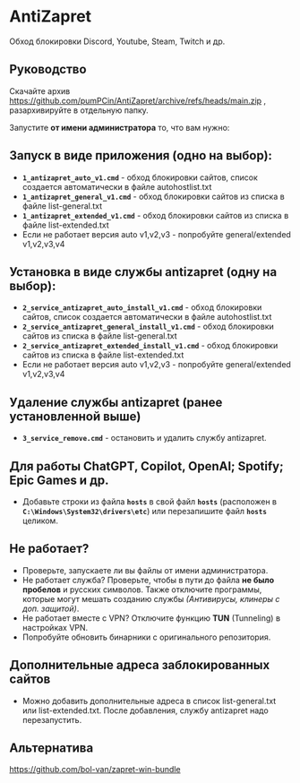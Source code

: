 # AntiZapret
Обход блокировки Discord, Youtube, Steam, Twitch и др.

## Руководство
Скачайте архив https://github.com/pumPCin/AntiZapret/archive/refs/heads/main.zip , разархивируйте в отдельную папку.

Запустите **от имени администратора** то, что вам нужно:

## Запуск в виде приложения (одно на выбор):
- **`1_antizapret_auto_v1.cmd`** - обход блокировки сайтов, список создается автоматически в файле autohostlist.txt
- **`1_antizapret_general_v1.cmd`** - обход блокировки сайтов из списка в файле list-general.txt
- **`1_antizapret_extended_v1.cmd`** - обход блокировки сайтов из списка в файле list-extended.txt
- Если не работает версия auto v1,v2,v3 - попробуйте general/extended v1,v2,v3,v4

## Установка в виде службы antizapret (одну на выбор):
- **`2_service_antizapret_auto_install_v1.cmd`** - обход блокировки сайтов, список создается автоматически в файле autohostlist.txt
- **`2_service_antizapret_general_install_v1.cmd`** - обход блокировки сайтов из списка в файле list-general.txt
- **`2_service_antizapret_extended_install_v1.cmd`** - обход блокировки сайтов из списка в файле list-extended.txt
- Если не работает версия auto v1,v2,v3 - попробуйте general/extended v1,v2,v3,v4

## Удаление службы antizapret (ранее установленной выше)
- **`3_service_remove.cmd`** - остановить и удалить службу antizapret.

## Для работы ChatGPT, Copilot, OpenAI; Spotify; Epic Games и др.
- Добавьте строки из файла **`hosts`** в свой файл **`hosts`** (расположен в **`C:\Windows\System32\drivers\etc`**) или перезапишите файл **`hosts`** целиком.

## Не работает?
- Проверьте, запускаете ли вы файлы от имени администратора.
- Не работает служба? Проверьте, чтобы в пути до файла **не было пробелов** и русских символов. Также отключите программы, которые могут мешать созданию службы *(Антивирусы, клинеры с доп. защитой)*.
- Не работает вместе с VPN? Отключите функцию **TUN** (Tunneling) в настройках VPN.
- Попробуйте обновить бинарники с оригинального репозитория.

## Дополнительные адреса заблокированных сайтов
- Можно добавить дополнительные адреса в список list-general.txt или list-extended.txt. После добавления, службу antizapret надо перезапустить.

## Альтернатива
https://github.com/bol-van/zapret-win-bundle
